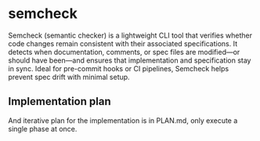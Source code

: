 # semcheck

Semcheck (semantic checker) is a lightweight CLI tool that verifies whether code changes remain consistent with their associated specifications.
It detects when documentation, comments, or spec files are modified—or should have been—and ensures that implementation and
specification stay in sync. Ideal for pre-commit hooks or CI pipelines, Semcheck helps prevent spec drift with minimal setup.

## Implementation plan

And iterative plan for the implementation is in PLAN.md, only execute a single phase at once.
